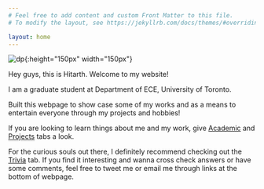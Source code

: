```yaml
---
# Feel free to add content and custom Front Matter to this file.
# To modify the layout, see https://jekyllrb.com/docs/themes/#overriding-theme-defaults

layout: home
---
```

![dp](images/hitarth.jpg){:height="150px" width="150px"}

Hey guys, this is Hitarth. Welcome to my website!

I am a graduate student at Department of ECE, University of Toronto. 

Built this webpage to show case some of my works and as a means to entertain everyone through my projects and hobbies! 

If you are looking to learn things about me and my work, give [Academic](https://hitarth64.github.io/ee/) and [Projects](https://hitarth64.github.io/projects/) tabs a look. 

For the curious souls out there, I definitely recommend checking out the [Trivia](https://hitarth64.github.io/trivia/) tab. If you find it interesting and wanna cross check answers or have some comments, feel free to tweet me or email me through links at the bottom of webpage.
